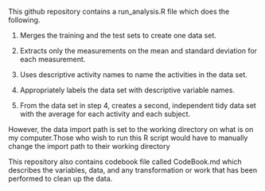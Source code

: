 This github repository contains a run_analysis.R file which does the following.

  1. Merges the training and the test sets to create one       data set.
  
  2. Extracts only the measurements on the mean and            standard deviation for each measurement.
  
  3. Uses descriptive activity names to name the               activities in the data set.
  
  4. Appropriately labels the data set with descriptive        variable names. 
  
  5. From the data set in step 4, creates a second,            independent tidy data set with the average for each       activity and each subject.
  
However, the data import path is set to the working directory on what is on my computer.Those who wish to run this R script would have to manually change the import path to their working directory

This repository also contains codebook file called CodeBook.md which describes the variables, data, and any transformation or work that has been performed to clean up the data.